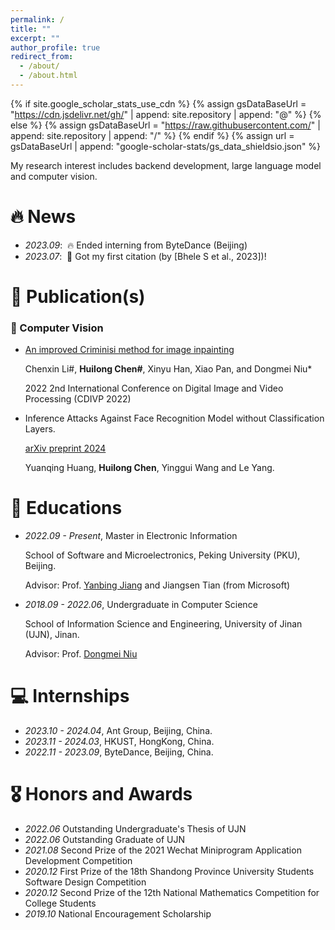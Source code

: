 ```yaml
---
permalink: /
title: ""
excerpt: ""
author_profile: true
redirect_from: 
  - /about/
  - /about.html
---
```


{% if site.google_scholar_stats_use_cdn %}
{% assign gsDataBaseUrl = "https://cdn.jsdelivr.net/gh/" | append: site.repository | append: "@" %}
{% else %}
{% assign gsDataBaseUrl = "https://raw.githubusercontent.com/" | append: site.repository | append: "/" %}
{% endif %}
{% assign url = gsDataBaseUrl | append: "google-scholar-stats/gs_data_shieldsio.json" %}

<span class='anchor' id='about-me'></span>

My research interest includes backend development, large language model and computer vision. 
<!-- I have published one paper only at CDIVP 2022 with total <a href='https://scholar.google.com/citations?user=DhtAFkwAAAAJ'>google scholar</a> <img src="https://img.shields.io/endpoint?url={{ url | url_encode }}&logo=Google%20Scholar&labelColor=f6f6f6&color=9cf&style=flat&label=citations"></a>. -->


# 🔥 News
- *2023.09*: &nbsp;🔥 Ended interning from ByteDance (Beijing)
- *2023.07*: &nbsp;🎉 Got my first citation (by [Bhele S et al., 2023])!

# 📝 Publication(s)

### 🌲 Computer Vision
- [An improved Criminisi method for image inpainting](https://iopscience.iop.org/article/10.1088/1742-6596/2253/1/012023/meta) 
  
  Chenxin Li\#, **Huilong Chen\#**, Xinyu Han, Xiao Pan, and Dongmei Niu\*

  2022 2nd International Conference on Digital Image and Video Processing (CDIVP 2022)

- Inference Attacks Against Face Recognition Model without Classification Layers. 

  [arXiv preprint 2024](https://arxiv.org/abs/2401.13719)

  Yuanqing Huang, **Huilong Chen**, Yinggui Wang and Le Yang.

# 📖 Educations
- *2022.09 - Present*, Master in Electronic Information

  School of Software and Microelectronics, Peking University (PKU), Beijing.
  
  Advisor: Prof. [Yanbing Jiang](https://www.ss.pku.edu.cn/teacherteam/teacherlist/1613-%E8%92%8B%E4%B8%A5%E5%86%B0.html) and Jiangsen Tian (from Microsoft)

- *2018.09 - 2022.06*, Undergraduate in Computer Science

  School of Information Science and Engineering, University of Jinan (UJN), Jinan.

  Advisor: Prof. [Dongmei Niu](https://yanzhao.ujn.edu.cn/gms/ds/dszlgl/enterViewDszl4Sd)

# 💻 Internships
- *2023.10 - 2024.04*, Ant Group, Beijing, China.
- *2023.11 - 2024.03*, HKUST, HongKong, China.
- *2022.11 - 2023.09*, ByteDance, Beijing, China.

# 🎖 Honors and Awards
- *2022.06* Outstanding Undergraduate's Thesis of UJN
- *2022.06* Outstanding Graduate of UJN
- *2021.08* Second Prize of the 2021 Wechat Miniprogram Application Development Competition
- *2020.12* First Prize of the 18th Shandong Province University Students Software Design Competition
- *2020.12* Second Prize of the 12th National Mathematics Competition for College Students
- *2019.10* National Encouragement Scholarship